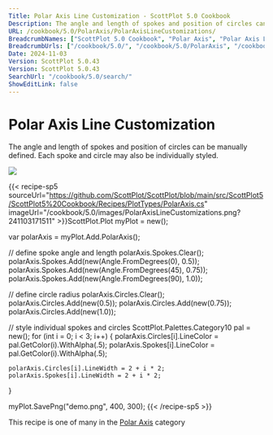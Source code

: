```yaml
---
Title: Polar Axis Line Customization - ScottPlot 5.0 Cookbook
Description: The angle and length of spokes and position of circles can be manually defined. Each spoke and circle may also be individually styled.
URL: /cookbook/5.0/PolarAxis/PolarAxisLineCustomizations/
BreadcrumbNames: ["ScottPlot 5.0 Cookbook", "Polar Axis", "Polar Axis Line Customization"]
BreadcrumbUrls: ["/cookbook/5.0/", "/cookbook/5.0/PolarAxis", "/cookbook/5.0/PolarAxis/PolarAxisLineCustomizations"]
Date: 2024-11-03
Version: ScottPlot 5.0.43
Version: ScottPlot 5.0.43
SearchUrl: "/cookbook/5.0/search/"
ShowEditLink: false
---
```



<div class='d-flex align-items-center mt-5'>
<h1 class='me-2 text-dark my-0 border-0'>Polar Axis Line Customization</h1>
</div>

The angle and length of spokes and position of circles can be manually defined. Each spoke and circle may also be individually styled.

[![](/cookbook/5.0/images/PolarAxisLineCustomizations.png?241103171511)](/cookbook/5.0/images/PolarAxisLineCustomizations.png?241103171511)

{{< recipe-sp5 sourceUrl="https://github.com/ScottPlot/ScottPlot/blob/main/src/ScottPlot5/ScottPlot5%20Cookbook/Recipes/PlotTypes/PolarAxis.cs" imageUrl="/cookbook/5.0/images/PolarAxisLineCustomizations.png?241103171511" >}}ScottPlot.Plot myPlot = new();

var polarAxis = myPlot.Add.PolarAxis();

// define spoke angle and length
polarAxis.Spokes.Clear();
polarAxis.Spokes.Add(new(Angle.FromDegrees(0), 0.5));
polarAxis.Spokes.Add(new(Angle.FromDegrees(45), 0.75));
polarAxis.Spokes.Add(new(Angle.FromDegrees(90), 1.0));

// define circle radius
polarAxis.Circles.Clear();
polarAxis.Circles.Add(new(0.5));
polarAxis.Circles.Add(new(0.75));
polarAxis.Circles.Add(new(1.0));

// style individual spokes and circles
ScottPlot.Palettes.Category10 pal = new();
for (int i = 0; i < 3; i++)
{
    polarAxis.Circles[i].LineColor = pal.GetColor(i).WithAlpha(.5);
    polarAxis.Spokes[i].LineColor = pal.GetColor(i).WithAlpha(.5);

    polarAxis.Circles[i].LineWidth = 2 + i * 2;
    polarAxis.Spokes[i].LineWidth = 2 + i * 2;
}

myPlot.SavePng("demo.png", 400, 300);
{{< /recipe-sp5 >}}

<div class='my-5 text-center'>This recipe is one of many in the <a href='/cookbook/5.0/PolarAxis'>Polar Axis</a> category</div>


